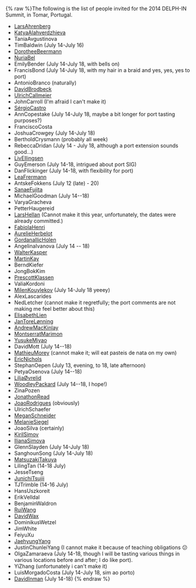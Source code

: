 {% raw %}The following is the list of people invited for the 2014 DELPH-IN
Summit, in Tomar, Portugal.

- [LarsAhrenberg](/LarsAhrenberg)
- [KatyaAlahverdzhieva](/KatyaAlahverdzhieva)
- TaniaAvgustinova
- TimBaldwin (July 14-July 16)
- [DorotheeBeermann](/DorotheeBeermann)
- [NuriaBel](/NuriaBel)
- EmilyBender (July 14-July 18, with bells on)
- FrancisBond (July 14-July 18, with my hair in a braid
and yes, yes, yes to port)
- AntonioBranco (naturally)
- [DavidBrodbeck](/DavidBrodbeck)
- [UlrichCallmeier](/UlrichCallmeier)
- JohnCarroll (I'm afraid I can't make it)
- [SérgioCastro](/S%C3%A9rgioCastro)
- AnnCopestake (July 14-July 18, maybe a bit longer
for port tasting purposes?)
- FranciscoCosta
- JoshuaCrowgey (July 14-July 18)
- BertholdCrysmann (probably all week)
- RebeccaDridan (July 14 - July 18, although a port
extension sounds good...)
- [LivEllingsen](/LivEllingsen)
- GuyEmerson (July 14-18, intrigued about port SIG)
- DanFlickinger (July 14-18, with flexibility for
port)
- [LeaFrermann](/LeaFrermann)
- AntskeFokkens (July 12 (late) - 20)
- [SanaeFujita](/SanaeFujita)
- MichaelGoodman (July 14--18)
- VaryaGracheva
- PetterHaugereid
- [LarsHellan](/LarsHellan) (Cannot make it this year, unfortunately,
the dates were already committed.)
- [FabiolaHenri](/FabiolaHenri)
- [AurelieHerbelot](/AurelieHerbelot)
- [GordanaIlicHolen](/GordanaIlicHolen)
- AngelinaIvanova (July 14 -- 18)
- [WalterKasper](/WalterKasper)
- [MartinKay](/MartinKay)
- BerndKiefer
- JongBokKim
- [PrescottKlassen](/PrescottKlassen)
- ValiaKordoni
- [MilenKouylekov](/MilenKouylekov) (July 14-July 18 yeeey)
- AlexLascarides
- NedLetcher (cannot make it regretfully; the port
comments are not making me feel better about this)
- [ElisabethLien](/ElisabethLien)
- [JanToreLønning](/JanToreL%C3%B8nning)
- [AndrewMacKinlay](/AndrewMacKinlay)
- [MontserratMarimon](/MontserratMarimon)
- [YusukeMiyao](/YusukeMiyao)
- DavidMott (July 14--18)
- [MathieuMorey](/MathieuMorey) (cannot make it; will eat pasteis de
nata on my own)
- [EricNichols](/EricNichols)
- StephanOepen (July 13, evening, to 18, late
afternoon)
- PetyaOsenova (July 14--18)
- [LiljaØvrelid](/Lilja%C3%98vrelid)
- [WoodleyPackard](/WoodleyPackard) (July 14--18, I hope!)
- ZinaPozen
- [JonathonRead](/JonathonRead)
- [JoaoRodrigues](/JoaoRodrigues) (obviously)
- UlrichSchaefer
- [MeganSchneider](/MeganSchneider)
- [MelanieSiegel](/MelanieSiegel)
- JoaoSilva (certainly)
- [KirilSimov](/KirilSimov)
- [IlianaSimova](/IlianaSimova)
- GlennSlayden (July 14-July 18)
- SanghounSong (July 14-July 18)
- [MatsuzakiTakuya](/MatsuzakiTakuya)
- LilingTan (14-18 July)
- JesseTseng
- [JunichiTsujii](/JunichiTsujii)
- TJTrimble (14-16 July)
- HansUszkoreit
- ErikVelldal
- BenjaminWaldron
- [RuiWang](/RuiWang)
- [DavidWax](/DavidWax)
- DominikusWetzel
- JimWhite
- FeiyuXu
- [JaehyungYang](/JaehyungYang)
- JustinChunleiYang (I cannot make it because of
teaching obligations :confused:
- OlgaZamaraeva (July 14-18, though I will be tasting
various things in various locations before and after; I do like
port).
- YiZhang (unfortunately i can't make it)
- LuisMorgadoCosta (July 14-July 18, sim ao porto)
- [DavidInman](/DavidInman) (July 14-18)
<update date omitted for speed>{% endraw %}